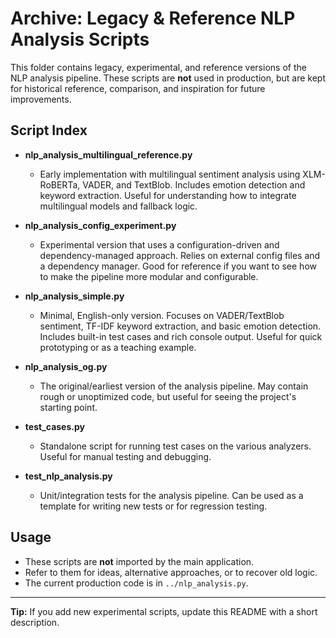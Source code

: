 # Archive: Legacy & Reference NLP Analysis Scripts

This folder contains legacy, experimental, and reference versions of the NLP analysis pipeline. These scripts are **not** used in production, but are kept for historical reference, comparison, and inspiration for future improvements.

## Script Index

- **nlp_analysis_multilingual_reference.py**

  - Early implementation with multilingual sentiment analysis using XLM-RoBERTa, VADER, and TextBlob. Includes emotion detection and keyword extraction. Useful for understanding how to integrate multilingual models and fallback logic.

- **nlp_analysis_config_experiment.py**

  - Experimental version that uses a configuration-driven and dependency-managed approach. Relies on external config files and a dependency manager. Good for reference if you want to see how to make the pipeline more modular and configurable.

- **nlp_analysis_simple.py**

  - Minimal, English-only version. Focuses on VADER/TextBlob sentiment, TF-IDF keyword extraction, and basic emotion detection. Includes built-in test cases and rich console output. Useful for quick prototyping or as a teaching example.

- **nlp_analysis_og.py**

  - The original/earliest version of the analysis pipeline. May contain rough or unoptimized code, but useful for seeing the project's starting point.

- **test_cases.py**

  - Standalone script for running test cases on the various analyzers. Useful for manual testing and debugging.

- **test_nlp_analysis.py**
  - Unit/integration tests for the analysis pipeline. Can be used as a template for writing new tests or for regression testing.

## Usage

- These scripts are **not** imported by the main application.
- Refer to them for ideas, alternative approaches, or to recover old logic.
- The current production code is in `../nlp_analysis.py`.

---

**Tip:** If you add new experimental scripts, update this README with a short description.
